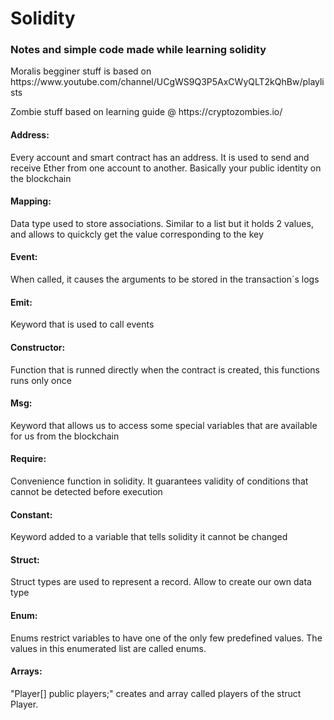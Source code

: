 # Solidity
<h3>Notes and simple code made while learning solidity</h3>
<p> Moralis begginer stuff is based on https://www.youtube.com/channel/UCgWS9Q3P5AxCWyQLT2kQhBw/playlists </p>
<p>Zombie stuff based on learning guide @ https://cryptozombies.io/</p>
<p> <h4>Address:</h4> Every account and smart contract has an address. It is used to send and receive Ether from one account to another. Basically your public identity on the blockchain</p>
<p> <h4>Mapping:</h4> Data type used to store associations. Similar to a list but it holds 2 values, and allows to quickcly get the value corresponding to the key </p>
<p> <h4>Event:</h4> When called, it causes the arguments to be stored in the transaction´s logs </p>
<p> <h4>Emit:</h4> Keyword that is used to call events </p>
<p> <h4>Constructor:</h4> Function that is runned directly when the contract is created, this functions runs only once</p>
<p> <h4>Msg:</h4> Keyword that allows us to access some special variables that are available for us from the blockchain </p>
<p> <h4>Require:</h4> Convenience function in solidity. It guarantees validity of conditions that cannot be detected before execution </p>
<p> <h4>Constant:</h4> Keyword added to a variable that tells solidity it cannot be changed </p>
<p> <h4>Struct:</h4> Struct types are used to represent a record. Allow to create our own data type </p>
<p> <h4>Enum:</h4> Enums restrict variables to have one of the only few predefined values. The values in this enumerated list are called enums. </p>
<p> <h4> Arrays:</h4> "Player[] public players;" creates and array called players of the struct Player.</p>
  
